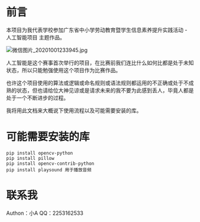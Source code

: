 # 前言
本项目为我代表学校参加广东省中小学劳动教育暨学生信息素养提升实践活动 - 人工智能项目 主题作品。

![微信图片_20201001233945.jpg][1]

人工智能是这个赛事首次举行的项目，在比赛前我们连比什么如何比都是处于未知状态，所以只能勉强使用这个项目作为比赛作品。

也许这个项目使用的算法或逻辑或命名规则或语法规则都运用的不正确或处于不成熟的状态，但也请给位大神见谅或是请求未来的我不要为此感到丢人，毕竟人都是处于一个不断进步的过程。

我将用此文档来大概说下使用流程以及可能需要安装的库。

# 可能需要安装的库

    pip install opencv-python
    pip install pillow
    pip install opencv-contrib-python
    pip install playsound 用于播放音频




# 联系我
Authon：小A
QQ：2253162533


  [1]: https://cdn.jsdelivr.net/gh/Xiao-A1/fasv/usr/uploads/2020/10/462785091.jpg
